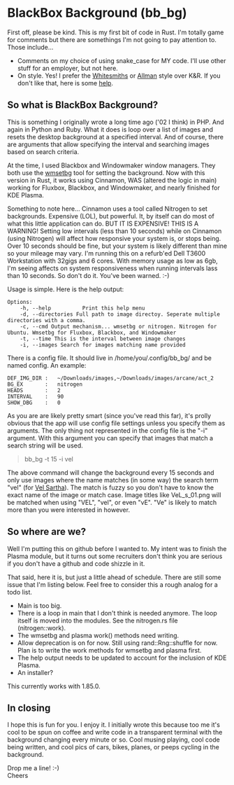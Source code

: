 

# BlackBox Background (bb_bg)

First off, please be kind. This is my first bit of code in Rust. I'm totally game for comments but there are somethings I'm not going to pay attention to. Those include...

* Comments on my choice of using snake_case for MY code. I'll use other stuff for an employer, but not here. 
* On style. Yes! I prefer the [Whitesmiths](https://en.wikipedia.org/wiki/Indentation_style#Whitesmiths) or [Allman](https://en.wikipedia.org/wiki/Indentation_style#Whitesmiths) style over K&R. If you 
don't like that, here is some [help](https://www.therapyden.com/).



## So what is BlackBox Background? 

This is something I originally wrote a long time ago ('02 I think) in PHP. And again in Python and Ruby. What it does is loop over a list of images and resets the desktop background at a specified 
interval. And of course, there are arguments that allow specifying the interval and searching images based on search criteria. 

At the time, I used Blackbox and Windowmaker window managers. They both use the [wmsetbg](https://www.windowmaker.org/docs/manpages/wmsetbg.html) tool for setting the background. Now with this version in 
Rust, it works using Cinnamon, WAS (altered the logic in main) working for Fluxbox, Blackbox, and Windowmaker, and nearly finished for KDE Plasma. 

Something to note here... Cinnamon uses a tool called Nitrogen to set backgrounds. Expensive (LOL), but powerful. It, by itself can do most of what this little application can do. BUT IT IS EXPENSIVE! 
THIS IS A WARNING! Setting low intervals (less than 10 seconds) while on Cinnamon (using Nitrogen) will affect how responsive your system is, or stops being. Over 10 seconds should be fine, but your 
system is likely different than mine so your mileage may vary. I'm running this on a refurb'ed Dell T3600 Workstation with 32gigs and 6 cores. With memory usage as low as 6gb, I'm seeing affects on 
system responsiveness when running intervals lass than 10 seconds. So don't do it. You've been warned. :-)

Usage is simple. Here is the help output:

```
Options:
    -h, --help          Print this help menu
    -d, --directories Full path to image directoy. Seperate multiple directories with a comma.
    -c, --cmd Output mechanism... wmsetbg or nitrogen. Nitrogen for Ubuntu. Wmsetbg for Fluxbox, Blackbox, and Windowmaker 
    -t, --time This is the interval between image changes
    -i, --images Search for images matching name provided
```

There is a config file. It should live in /home/you/.config/bb_bg/ and be named config. An example:

```
DEF_IMG_DIR :   ~/Downloads/images,~/Downloads/images/arcane/act_2
BG_EX       :   nitrogen
HEADS       :   2
INTERVAL    :   90
SHOW_DBG    :   0
```

As you are are likely pretty smart (since you've read this far), it's prolly obvious that the app will use config file settings unless you specify them as arguments. The only thing not represented in 
the config file is the "-i" argument. With this argument you can specify that images that match a search string will be used. 

>bb_bg -t 15 -i vel

The above command will change the background every 15 seconds and only use images where the name matches (in some way) the search term "vel" (for [Vel Sartha](https://duckduckgo.com/?t=h_&q=vel+sartha&iax=images&ia=images)). 
The match is fuzzy so you don't have to know the exact name of the image or match case. Image titles like VeL_s_01.png will be matched when using "VEL", "vel", or even "vE". "Ve" is likely to match more than 
you were interested in however. 



## So where are we?

Well I'm putting this on github before I wanted to. My intent was to finish the Plasma module,  but it turns out some recruiters don't think you are serious if you don't have a github and code shizzle in it. 

That said, here it is, but just a little ahead of schedule. There are still some issue that I'm listing below. Feel free to consider this a rough analog for a todo list. 

* Main is too big. 
* There is a loop in main that I don't think is needed anymore. The loop itself is moved into the modules. See the nitrogen.rs file (nitrogen::work).
* The wmsetbg and plasma work() methods need writing. 
* Allow deprecation is on for now. Still using rand::Rng::shuffle for now. Plan is to write the work methods for wmsetbg and plasma first.
* The help output needs to be updated to account for the inclusion of KDE Plasma. 
* An installer? 

This currently works with 1.85.0. 



## In closing

I hope this is fun for you. I enjoy it. I initially wrote this because too me it's cool to be spun on coffee and write code in a transparent terminal with the background changing every minute or so. 
Cool musing playing, cool code being written, and cool pics of cars, bikes, planes, or peeps cycling in the background. 

Drop me a line! :-)\
Cheers

